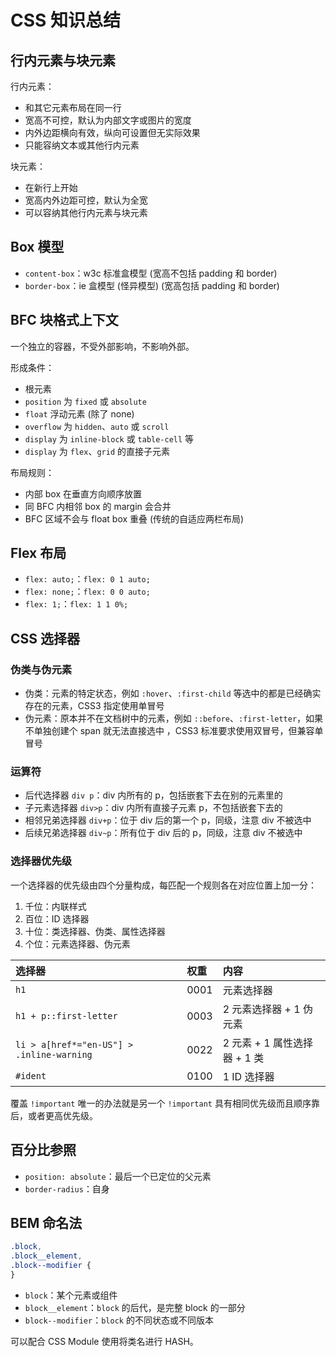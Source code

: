 # CSS 知识总结


## 行内元素与块元素

行内元素：

- 和其它元素布局在同一行
- 宽高不可控，默认为内部文字或图片的宽度
- 内外边距横向有效，纵向可设置但无实际效果
- 只能容纳文本或其他行内元素

块元素：

- 在新行上开始
- 宽高内外边距可控，默认为全宽
- 可以容纳其他行内元素与块元素

## Box 模型

- `content-box`：w3c 标准盒模型 (宽高不包括 padding 和 border)
- `border-box`：ie 盒模型 (怪异模型) (宽高包括 padding 和 border)

## BFC 块格式上下文

一个独立的容器，不受外部影响，不影响外部。

形成条件：

- 根元素
- `position` 为 `fixed` 或 `absolute`
- `float` 浮动元素 (除了 none)
- `overflow` 为 `hidden`、`auto` 或 `scroll`
- `display` 为 `inline-block` 或 `table-cell` 等
- `display` 为 `flex`、`grid` 的直接子元素

布局规则：

- 内部 box 在垂直方向顺序放置
- 同 BFC 内相邻 box 的 margin 会合并
- BFC 区域不会与 float box 重叠 (传统的自适应两栏布局)

## Flex 布局

- `flex: auto;`：`flex: 0 1 auto;`
- `flex: none;`：`flex: 0 0 auto;`
- `flex: 1;`：`flex: 1 1 0%;`

## CSS 选择器

### 伪类与伪元素

- 伪类：元素的特定状态，例如 `:hover`、`:first-child` 等选中的都是已经确实存在的元素，CSS3 指定使用单冒号
- 伪元素：原本并不在文档树中的元素，例如 `::before`、`:first-letter`，如果不单独创建个 span 就无法直接选中 ，CSS3 标准要求使用双冒号，但兼容单冒号

### 运算符

- 后代选择器 `div p`：div 内所有的 p，包括嵌套下去在别的元素里的
- 子元素选择器 `div>p`：div 内所有直接子元素 p，不包括嵌套下去的
- 相邻兄弟选择器 `div+p`：位于 div 后的第一个 p，同级，注意 div 不被选中
- 后续兄弟选择器 `div~p`：所有位于 div 后的 p，同级，注意 div 不被选中

### 选择器优先级

一个选择器的优先级由四个分量构成，每匹配一个规则各在对应位置上加一分：

1. 千位：内联样式
2. 百位：ID 选择器
3. 十位：类选择器、伪类、属性选择器
4. 个位：元素选择器、伪元素

| 选择器                                    | 权重 | 内容                         |
| :---------------------------------------- | :--- | :--------------------------- |
| `h1`                                      | 0001 | 元素选择器                   |
| `h1 + p::first-letter`                    | 0003 | 2 元素选择器 + 1 伪元素      |
| `li > a[href*="en-US"] > .inline-warning` | 0022 | 2 元素 + 1 属性选择器 + 1 类 |
| `#ident`                                  | 0100 | 1 ID 选择器                  |

覆盖 `!important` 唯一的办法就是另一个 `!important` 具有相同优先级而且顺序靠后，或者更高优先级。

## 百分比参照

- `position: absolute`：最后一个已定位的父元素
- `border-radius`：自身

## BEM 命名法

```css
.block,
.block__element,
.block--modifier {
}
```

- `block`：某个元素或组件
- `block__element`：`block` 的后代，是完整 block 的一部分
- `block--modifier`：`block` 的不同状态或不同版本

可以配合 CSS Module 使用将类名进行 HASH。

